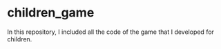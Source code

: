 # children_game
In this repository, I included all the code of the game that I developed for children.
